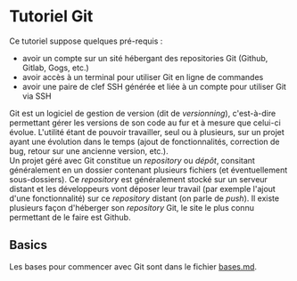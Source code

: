 # Tutoriel Git

Ce tutoriel suppose quelques pré-requis :
- avoir un compte sur un sité hébergant des repositories Git (Github, Gitlab, Gogs, etc.)
- avoir accès à un terminal pour utiliser Git en ligne de commandes
- avoir une paire de clef SSH générée et liée à un compte pour utiliser Git via SSH

Git est un logiciel de gestion de version (dit de *versionning*), c'est-à-dire permettant gérer les versions de son code au fur et à mesure que celui-ci évolue. L'utilité étant de pouvoir travailler, seul ou à plusieurs, sur un projet ayant une évolution dans le temps (ajout de fonctionnalités, correction de bug, retour sur une ancienne version, etc.).  
Un projet géré avec Git constitue un *repository* ou *dépôt*, consitant généralement en un dossier contenant plusieurs fichiers (et éventuellement sous-dossiers). Ce *repository* est généralement stocké sur un serveur distant et les développeurs vont déposer leur travail (par exemple l'ajout d'une fonctionnalité) sur ce *repository* distant (on parle de *push*). Il existe plusieurs façon d'héberger son *repository* Git, le site le plus connu permettant de le faire est Github.  

## Basics
Les bases pour commencer avec Git sont dans le fichier [bases.md](bases.md).
